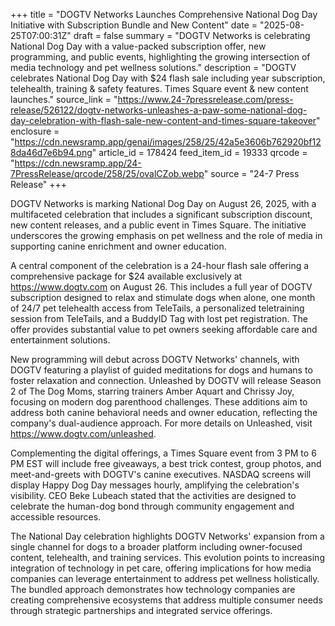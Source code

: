 +++
title = "DOGTV Networks Launches Comprehensive National Dog Day Initiative with Subscription Bundle and New Content"
date = "2025-08-25T07:00:31Z"
draft = false
summary = "DOGTV Networks is celebrating National Dog Day with a value-packed subscription offer, new programming, and public events, highlighting the growing intersection of media technology and pet wellness solutions."
description = "DOGTV celebrates National Dog Day with $24 flash sale including year subscription, telehealth, training & safety features. Times Square event & new content launches."
source_link = "https://www.24-7pressrelease.com/press-release/526122/dogtv-networks-unleashes-a-paw-some-national-dog-day-celebration-with-flash-sale-new-content-and-times-square-takeover"
enclosure = "https://cdn.newsramp.app/genai/images/258/25/42a5e3606b762920bf128da46d7e6b94.png"
article_id = 178424
feed_item_id = 19333
qrcode = "https://cdn.newsramp.app/24-7PressRelease/qrcode/258/25/ovalCZob.webp"
source = "24-7 Press Release"
+++

<p>DOGTV Networks is marking National Dog Day on August 26, 2025, with a multifaceted celebration that includes a significant subscription discount, new content releases, and a public event in Times Square. The initiative underscores the growing emphasis on pet wellness and the role of media in supporting canine enrichment and owner education.</p><p>A central component of the celebration is a 24-hour flash sale offering a comprehensive package for $24 available exclusively at <a href="https://www.dogtv.com" rel="nofollow" target="_blank">https://www.dogtv.com</a> on August 26. This includes a full year of DOGTV subscription designed to relax and stimulate dogs when alone, one month of 24/7 pet telehealth access from TeleTails, a personalized teletraining session from TeleTails, and a BuddyID Tag with lost pet registration. The offer provides substantial value to pet owners seeking affordable care and entertainment solutions.</p><p>New programming will debut across DOGTV Networks' channels, with DOGTV featuring a playlist of guided meditations for dogs and humans to foster relaxation and connection. Unleashed by DOGTV will release Season 2 of The Dog Moms, starring trainers Amber Aquart and Chrissy Joy, focusing on modern dog parenthood challenges. These additions aim to address both canine behavioral needs and owner education, reflecting the company's dual-audience approach. For more details on Unleashed, visit <a href="https://www.dogtv.com/unleashed" rel="nofollow" target="_blank">https://www.dogtv.com/unleashed</a>.</p><p>Complementing the digital offerings, a Times Square event from 3 PM to 6 PM EST will include free giveaways, a best trick contest, group photos, and meet-and-greets with DOGTV's canine executives. NASDAQ screens will display Happy Dog Day messages hourly, amplifying the celebration's visibility. CEO Beke Lubeach stated that the activities are designed to celebrate the human-dog bond through community engagement and accessible resources.</p><p>The National Day celebration highlights DOGTV Networks' expansion from a single channel for dogs to a broader platform including owner-focused content, telehealth, and training services. This evolution points to increasing integration of technology in pet care, offering implications for how media companies can leverage entertainment to address pet wellness holistically. The bundled approach demonstrates how technology companies are creating comprehensive ecosystems that address multiple consumer needs through strategic partnerships and integrated service offerings.</p>